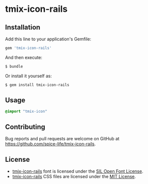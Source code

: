 # tmix-icon-rails

## Installation

Add this line to your application's Gemfile:

```ruby
gem 'tmix-icon-rails'
```

And then execute:
```sh
$ bundle
```

Or install it yourself as:
```sh
$ gem install tmix-icon-rails
```

## Usage

```css
@import "tmix-icon"
```

## Contributing

Bug reports and pull requests are welcome on GitHub at https://github.com/spice-life/tmix-icon-rails.

## License

* [tmix-icon-rails](https://github.com/spice-life/tmix-icon-rails) font is
  licensed under the [SIL Open Font License](http://scripts.sil.org/OFL).
* [tmix-icon-rails](https://github.com/spice-life/tmix-icon-rails) CSS files are
  licensed under the [MIT License](http://opensource.org/licenses/mit-license.html).
